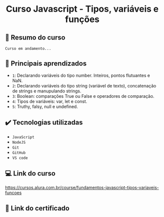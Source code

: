 # <h1 align="center" font-size="bold"> Curso Javascript - Tipos, variáveis e funções </h1>

## 📝 Resumo do curso

<p>
  
  ``Curso em andamento...``

</p>

## 🔨 Principais aprendizados

- `1`: Declarando variáveis do tipo number. Inteiros, pontos flutuantes e NaN.
- `2`: Declarando variáveis do tipo string (variável de texto), concatenação de strings e manupulando strings.
- `3`: Boolean: comparações True ou False e operadores de comparação.
- `4`: Tipos de variáveis: var, let e const.
- `5`: Truthy, falsy, null e undefined.

## ✔️ Tecnologias utilizadas

- ``JavaScript``
- ``NodeJS``
- ``Git``
- ``GitHub``
- ``VS code``

## 💻 Link do curso

https://cursos.alura.com.br/course/fundamentos-javascript-tipos-variaveis-funcoes

## 📃 Link do certificado